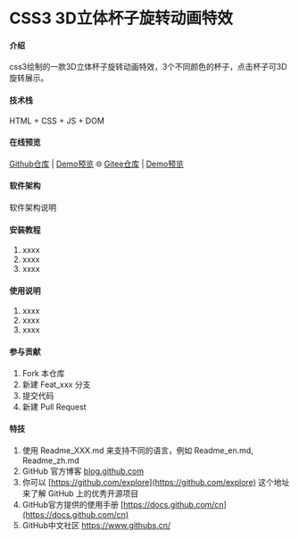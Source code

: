 # CSS3 3D立体杯子旋转动画特效

#### 介绍

css3绘制的一款3D立体杯子旋转动画特效，3个不同颜色的杯子，点击杯子可3D旋转展示。

#### 技术栈

HTML + CSS + JS + DOM

#### 在线预览

[Github仓库](https://github.com/sunyctf/js-effects) | [Demo预览](https://sunyctf.github.io/js-effects/css+js3D立体杯子旋转动画/index.html) 🌐 [Gitee仓库](https://gitee.com/sunyctf/js-effects) | [Demo预览](https://sunyctf.gitee.io/js-effects/css+js3D立体杯子旋转动画/index.html)

#### 软件架构

软件架构说明


#### 安装教程

1.  xxxx
2.  xxxx
3.  xxxx

#### 使用说明

1.  xxxx
2.  xxxx
3.  xxxx

#### 参与贡献

1.  Fork 本仓库
2.  新建 Feat_xxx 分支
3.  提交代码
4.  新建 Pull Request


#### 特技

1.  使用 Readme\_XXX.md 来支持不同的语言，例如 Readme\_en.md, Readme\_zh.md
2.  GitHub 官方博客 [blog.github.com](https://github.blog)
3.  你可以 [https://github.com/explore](https://github.com/explore) 这个地址来了解 GitHub 上的优秀开源项目
4.  GitHub官方提供的使用手册 [https://docs.github.com/cn](https://docs.github.com/cn)
5.  GitHub中文社区 https://www.githubs.cn/